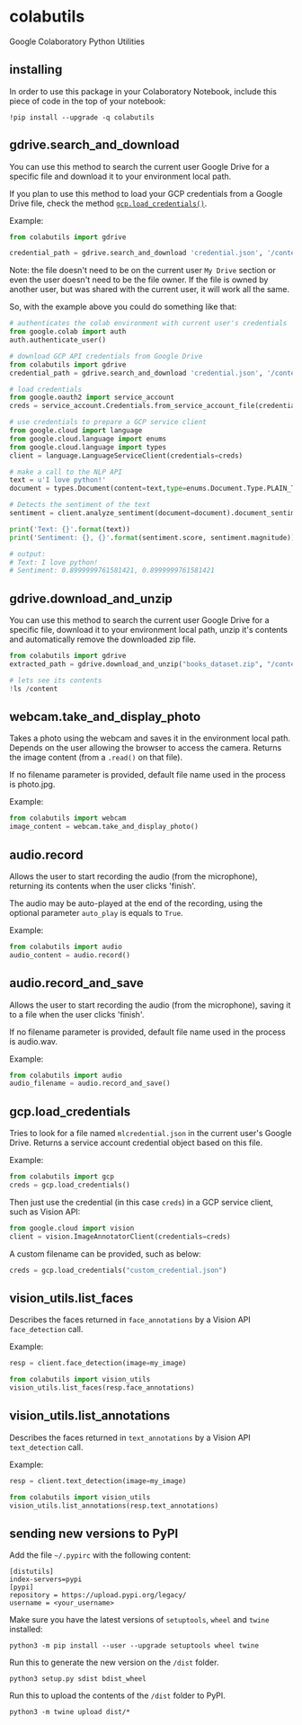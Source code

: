 # colabutils
Google Colaboratory Python Utilities

## installing

In order to use this package in your Colaboratory Notebook, include this piece of code in the top of your notebook:

```
!pip install --upgrade -q colabutils
```

## gdrive.search_and_download

You can use this method to search the current user Google Drive for a specific file and download it to your environment local path.

If you plan to use this method to load your GCP credentials from a Google Drive file, check the method [`gcp.load_credentials()`](#gcpload_credentials).

Example:

```python
from colabutils import gdrive

credential_path = gdrive.search_and_download 'credential.json', '/content/.google/credential.json'
```

Note: the file doesn't need to be on the current user `My Drive` section or even the user doesn't need to be the file owner. If the file is owned by another user, but was shared with the current user, it will work all the same.

So, with the example above you could do something like that:

```python
# authenticates the colab environment with current user's credentials
from google.colab import auth
auth.authenticate_user()

# download GCP API credentials from Google Drive
from colabutils import gdrive
credential_path = gdrive.search_and_download 'credential.json', '/content/.google/credential.json'

# load credentials
from google.oauth2 import service_account
creds = service_account.Credentials.from_service_account_file(credential_path)

# use credentials to prepare a GCP service client
from google.cloud import language
from google.cloud.language import enums
from google.cloud.language import types
client = language.LanguageServiceClient(credentials=creds)

# make a call to the NLP API
text = u'I love python!'
document = types.Document(content=text,type=enums.Document.Type.PLAIN_TEXT)

# Detects the sentiment of the text
sentiment = client.analyze_sentiment(document=document).document_sentiment

print('Text: {}'.format(text))
print('Sentiment: {}, {}'.format(sentiment.score, sentiment.magnitude))

# output:
# Text: I love python!
# Sentiment: 0.8999999761581421, 0.8999999761581421
```

## gdrive.download_and_unzip

You can use this method to search the current user Google Drive for a specific file, download it to your environment local path, unzip it's contents and automatically remove the downloaded zip file.

```python
from colabutils import gdrive
extracted_path = gdrive.download_and_unzip("books_dataset.zip", "/content")

# lets see its contents
!ls /content
```

## webcam.take_and_display_photo

Takes a photo using the webcam and saves it in the environment local path. Depends on the user allowing the browser to access the camera. Returns the image content (from a `.read()` on that file).

If no filename parameter is provided, default file name used in the process is photo.jpg.

Example:

```python
from colabutils import webcam
image_content = webcam.take_and_display_photo()
```

## audio.record

Allows the user to start recording the audio (from the microphone), returning its contents when the user clicks 'finish'.

The audio may be auto-played at the end of the recording, using the optional parameter `auto_play` is equals to `True`.

Example:

```python
from colabutils import audio
audio_content = audio.record()
```

## audio.record_and_save

Allows the user to start recording the audio (from the microphone), saving it to a file when the user clicks 'finish'.

If no filename parameter is provided, default file name used in the process is audio.wav.

Example:

```python
from colabutils import audio
audio_filename = audio.record_and_save()
```

## gcp.load_credentials

Tries to look for a file named `mlcredential.json` in the current user's Google Drive. Returns a service account credential object based on this file.

Example:

```python
from colabutils import gcp
creds = gcp.load_credentials()
```

Then just use the credential (in this case `creds`) in a GCP service client, such as Vision API:

```python
from google.cloud import vision
client = vision.ImageAnnotatorClient(credentials=creds)
```

A custom filename can be provided, such as below:

```python
creds = gcp.load_credentials("custom_credential.json")
```

## vision_utils.list_faces

Describes the faces returned in `face_annotations` by a Vision API `face_detection` call.

Example:

```python
resp = client.face_detection(image=my_image)

from colabutils import vision_utils
vision_utils.list_faces(resp.face_annotations)
```

## vision_utils.list_annotations

Describes the faces returned in `text_annotations` by a Vision API `text_detection` call.

Example:

```python
resp = client.text_detection(image=my_image)

from colabutils import vision_utils
vision_utils.list_annotations(resp.text_annotations)
```

## sending new versions to PyPI

Add the file `~/.pypirc` with the following content:

```
[distutils]
index-servers=pypi
[pypi]
repository = https://upload.pypi.org/legacy/
username = <your_username>
```

Make sure you have the latest versions of `setuptools`, `wheel` and `twine` installed:

```
python3 -m pip install --user --upgrade setuptools wheel twine
```

Run this to generate the new version on the `/dist` folder.
```
python3 setup.py sdist bdist_wheel
```

Run this to upload the contents of the `/dist` folder to PyPI.

```
python3 -m twine upload dist/*
```
